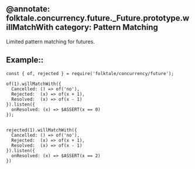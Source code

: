 @annotate: folktale.concurrency.future._Future.prototype.willMatchWith
category: Pattern Matching
---

Limited pattern matching for futures.


## Example::

    const { of, rejected } = require('folktale/concurrency/future');

    of(1).willMatchWith({
      Cancelled: () => of('no'),
      Rejected:  (x) => of(x + 1),
      Resolved:  (x) => of(x - 1)
    }).listen({
      onResolved: (x) => $ASSERT(x == 0)
    });


    rejected(1).willMatchWith({
      Cancelled: () => of('no'),
      Rejected:  (x) => of(x + 1),
      Resolved:  (x) => of(x - 1)
    }).listen({
      onResolved: (x) => $ASSERT(x == 2)
    })
